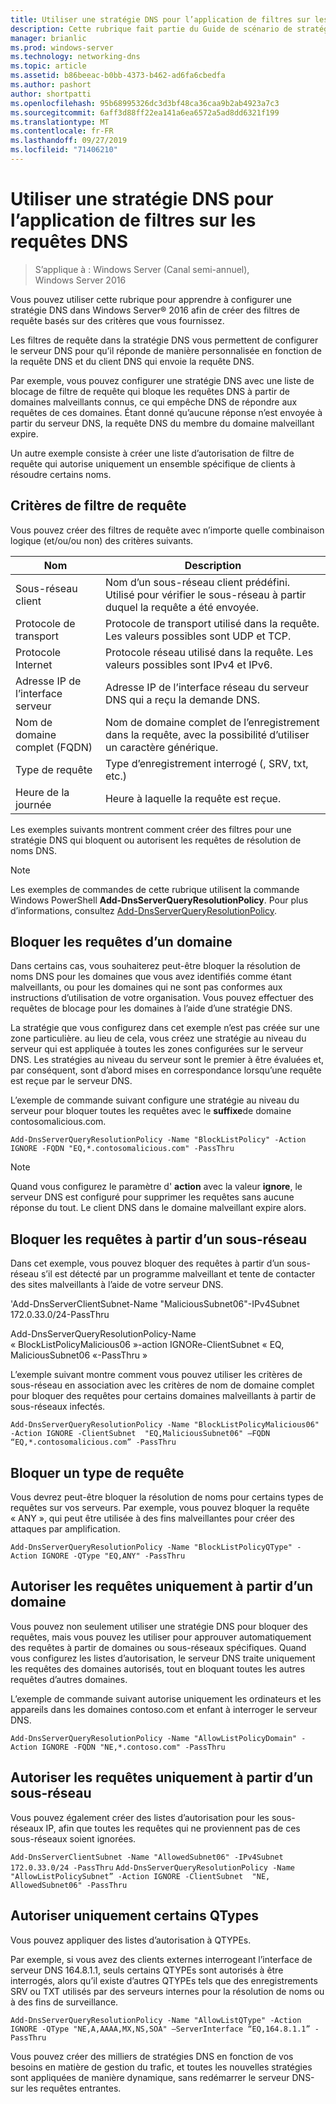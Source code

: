 ```yaml
---
title: Utiliser une stratégie DNS pour l’application de filtres sur les requêtes DNS
description: Cette rubrique fait partie du Guide de scénario de stratégie DNS pour Windows Server 2016
manager: brianlic
ms.prod: windows-server
ms.technology: networking-dns
ms.topic: article
ms.assetid: b86beeac-b0bb-4373-b462-ad6fa6cbedfa
ms.author: pashort
author: shortpatti
ms.openlocfilehash: 95b68995326dc3d3bf48ca36caa9b2ab4923a7c3
ms.sourcegitcommit: 6aff3d88ff22ea141a6ea6572a5ad8dd6321f199
ms.translationtype: MT
ms.contentlocale: fr-FR
ms.lasthandoff: 09/27/2019
ms.locfileid: "71406210"
---
```

# <a name="use-dns-policy-for-applying-filters-on-dns-queries"></a>Utiliser une stratégie DNS pour l’application de filtres sur les requêtes DNS

>S’applique à : Windows Server (Canal semi-annuel), Windows Server 2016

Vous pouvez utiliser cette rubrique pour apprendre à configurer une stratégie DNS dans Windows Server&reg; 2016 afin de créer des filtres de requête basés sur des critères que vous fournissez. 

Les filtres de requête dans la stratégie DNS vous permettent de configurer le serveur DNS pour qu’il réponde de manière personnalisée en fonction de la requête DNS et du client DNS qui envoie la requête DNS.

Par exemple, vous pouvez configurer une stratégie DNS avec une liste de blocage de filtre de requête qui bloque les requêtes DNS à partir de domaines malveillants connus, ce qui empêche DNS de répondre aux requêtes de ces domaines. Étant donné qu’aucune réponse n’est envoyée à partir du serveur DNS, la requête DNS du membre du domaine malveillant expire.

Un autre exemple consiste à créer une liste d’autorisation de filtre de requête qui autorise uniquement un ensemble spécifique de clients à résoudre certains noms.

## <a name="bkmk_criteria"></a>Critères de filtre de requête
Vous pouvez créer des filtres de requête avec n’importe quelle combinaison logique (et/ou/ou non) des critères suivants.

|Nom|Description|
|-----------------|---------------------|
|Sous-réseau client|Nom d’un sous-réseau client prédéfini. Utilisé pour vérifier le sous-réseau à partir duquel la requête a été envoyée.|
|Protocole de transport|Protocole de transport utilisé dans la requête. Les valeurs possibles sont UDP et TCP.|
|Protocole Internet|Protocole réseau utilisé dans la requête. Les valeurs possibles sont IPv4 et IPv6.|
|Adresse IP de l’interface serveur|Adresse IP de l’interface réseau du serveur DNS qui a reçu la demande DNS.|
|Nom de domaine complet (FQDN)|Nom de domaine complet de l’enregistrement dans la requête, avec la possibilité d’utiliser un caractère générique.|
|Type de requête|Type d’enregistrement interrogé \(, SRV, txt, etc.\)|
|Heure de la journée|Heure à laquelle la requête est reçue.|

Les exemples suivants montrent comment créer des filtres pour une stratégie DNS qui bloquent ou autorisent les requêtes de résolution de noms DNS.

>[!NOTE]
>Les exemples de commandes de cette rubrique utilisent la commande Windows PowerShell **Add-DnsServerQueryResolutionPolicy**. Pour plus d’informations, consultez [Add-DnsServerQueryResolutionPolicy](https://docs.microsoft.com/powershell/module/dnsserver/add-dnsserverqueryresolutionpolicy?view=win10-ps). 

## <a name="bkmk_block1"></a>Bloquer les requêtes d’un domaine

Dans certains cas, vous souhaiterez peut-être bloquer la résolution de noms DNS pour les domaines que vous avez identifiés comme étant malveillants, ou pour les domaines qui ne sont pas conformes aux instructions d’utilisation de votre organisation. Vous pouvez effectuer des requêtes de blocage pour les domaines à l’aide d’une stratégie DNS.

La stratégie que vous configurez dans cet exemple n’est pas créée sur une zone particulière. au lieu de cela, vous créez une stratégie au niveau du serveur qui est appliquée à toutes les zones configurées sur le serveur DNS. Les stratégies au niveau du serveur sont le premier à être évaluées et, par conséquent, sont d’abord mises en correspondance lorsqu’une requête est reçue par le serveur DNS.

L’exemple de commande suivant configure une stratégie au niveau du serveur pour bloquer toutes les requêtes avec le **suffixe**de domaine contosomalicious.com.

`
Add-DnsServerQueryResolutionPolicy -Name "BlockListPolicy" -Action IGNORE -FQDN "EQ,*.contosomalicious.com" -PassThru 
`

>[!NOTE]
>Quand vous configurez le paramètre d' **action** avec la valeur **ignore**, le serveur DNS est configuré pour supprimer les requêtes sans aucune réponse du tout. Le client DNS dans le domaine malveillant expire alors.

## <a name="bkmk_block2"></a>Bloquer les requêtes à partir d’un sous-réseau
Dans cet exemple, vous pouvez bloquer des requêtes à partir d’un sous-réseau s’il est détecté par un programme malveillant et tente de contacter des sites malveillants à l’aide de votre serveur DNS. 

'Add-DnsServerClientSubnet-Name "MaliciousSubnet06"-IPv4Subnet 172.0.33.0/24-PassThru

Add-DnsServerQueryResolutionPolicy-Name « BlockListPolicyMalicious06 »-action IGNORe-ClientSubnet « EQ, MaliciousSubnet06 «-PassThru »

L’exemple suivant montre comment vous pouvez utiliser les critères de sous-réseau en association avec les critères de nom de domaine complet pour bloquer des requêtes pour certains domaines malveillants à partir de sous-réseaux infectés.

`
Add-DnsServerQueryResolutionPolicy -Name "BlockListPolicyMalicious06" -Action IGNORE -ClientSubnet  "EQ,MaliciousSubnet06" –FQDN “EQ,*.contosomalicious.com” -PassThru
`

## <a name="bkmk_block3"></a>Bloquer un type de requête
Vous devrez peut-être bloquer la résolution de noms pour certains types de requêtes sur vos serveurs. Par exemple, vous pouvez bloquer la requête « ANY », qui peut être utilisée à des fins malveillantes pour créer des attaques par amplification.

`
Add-DnsServerQueryResolutionPolicy -Name "BlockListPolicyQType" -Action IGNORE -QType "EQ,ANY" -PassThru
`

## <a name="bkmk_allow1"></a>Autoriser les requêtes uniquement à partir d’un domaine
Vous pouvez non seulement utiliser une stratégie DNS pour bloquer des requêtes, mais vous pouvez les utiliser pour approuver automatiquement des requêtes à partir de domaines ou sous-réseaux spécifiques. Quand vous configurez les listes d’autorisation, le serveur DNS traite uniquement les requêtes des domaines autorisés, tout en bloquant toutes les autres requêtes d’autres domaines.

L’exemple de commande suivant autorise uniquement les ordinateurs et les appareils dans les domaines contoso.com et enfant à interroger le serveur DNS.

`
Add-DnsServerQueryResolutionPolicy -Name "AllowListPolicyDomain" -Action IGNORE -FQDN "NE,*.contoso.com" -PassThru 
`

## <a name="bkmk_allow2"></a>Autoriser les requêtes uniquement à partir d’un sous-réseau
Vous pouvez également créer des listes d’autorisation pour les sous-réseaux IP, afin que toutes les requêtes qui ne proviennent pas de ces sous-réseaux soient ignorées.

`
Add-DnsServerClientSubnet -Name "AllowedSubnet06" -IPv4Subnet 172.0.33.0/24 -PassThru
`
`
Add-DnsServerQueryResolutionPolicy -Name "AllowListPolicySubnet” -Action IGNORE -ClientSubnet  "NE, AllowedSubnet06" -PassThru
`

## <a name="bkmk_allow3"></a>Autoriser uniquement certains QTypes
Vous pouvez appliquer des listes d’autorisation à QTYPEs. 

Par exemple, si vous avez des clients externes interrogeant l’interface de serveur DNS 164.8.1.1, seuls certains QTYPEs sont autorisés à être interrogés, alors qu’il existe d’autres QTYPEs tels que des enregistrements SRV ou TXT utilisés par des serveurs internes pour la résolution de noms ou à des fins de surveillance.

`
Add-DnsServerQueryResolutionPolicy -Name "AllowListQType" -Action IGNORE -QType "NE,A,AAAA,MX,NS,SOA" –ServerInterface “EQ,164.8.1.1” -PassThru
`

Vous pouvez créer des milliers de stratégies DNS en fonction de vos besoins en matière de gestion du trafic, et toutes les nouvelles stratégies sont appliquées de manière dynamique, sans redémarrer le serveur DNS-sur les requêtes entrantes. 
